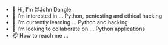 - 👋 Hi, I’m @John Dangle
- 👀 I’m interested in ... Python, pentesting and ethical hacking
- 🌱 I’m currently learning ... Python and hacking
- 💞️ I’m looking to collaborate on ... Python applications
- 📫 How to reach me ...

<!---
Downster/Downster is a ✨ special ✨ repository because its `README.md` (this file) appears on your GitHub profile.
You can click the Preview link to take a look at your changes.
--->
